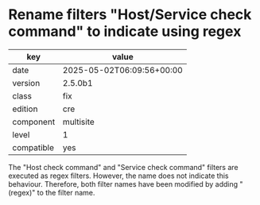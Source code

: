[//]: # (werk v2)
# Rename filters "Host/Service check command" to indicate using regex

key        | value
---------- | ---
date       | 2025-05-02T06:09:56+00:00
version    | 2.5.0b1
class      | fix
edition    | cre
component  | multisite
level      | 1
compatible | yes

The "Host check command" and "Service check command" filters are executed as regex filters.
However, the name does not indicate this behaviour. Therefore, both filter names have been modified by adding "(regex)" to the filter name.
